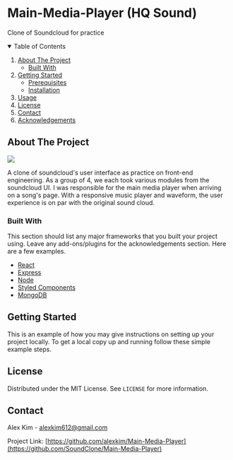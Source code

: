 # Main-Media-Player (HQ Sound)

Clone of Soundcloud for practice

<!-- TABLE OF CONTENTS -->
<details open="open">
  <summary>Table of Contents</summary>
  <ol>
    <li>
      <a href="#about-the-project">About The Project</a>
      <ul>
        <li><a href="#built-with">Built With</a></li>
      </ul>
    </li>
    <li>
      <a href="#getting-started">Getting Started</a>
      <ul>
        <li><a href="#prerequisites">Prerequisites</a></li>
        <li><a href="#installation">Installation</a></li>
      </ul>
    </li>
    <li><a href="#usage">Usage</a></li>
    <li><a href="#license">License</a></li>
    <li><a href="#contact">Contact</a></li>
    <li><a href="#acknowledgements">Acknowledgements</a></li>
  </ol>
</details>



<!-- ABOUT THE PROJECT -->
## About The Project

[![](http://img.youtube.com/vi/u2_wic1C-Io/0.jpg)](http://www.youtube.com/watch?v=u2_wic1C-Io "Demonstration")

A clone of soundcloud's user interface as practice on front-end engineering. As a group of 4, we each took various modules from the soundcloud UI. I was responsible for the main media player when arriving on a song's page. With a responsive music player and waveform, the user experience is on par with the original sound cloud.

### Built With

This section should list any major frameworks that you built your project using. Leave any add-ons/plugins for the acknowledgements section. Here are a few examples.
* [React](https://reactjs.org/)
* [Express](https://expressjs.com/)
* [Node](https://nodejs.org/en/)
* [Styled Components](https://styled-components.com/)
* [MongoDB](https://www.mongodb.com/)


<!-- GETTING STARTED -->
## Getting Started

This is an example of how you may give instructions on setting up your project locally.
To get a local copy up and running follow these simple example steps.

<!-- LICENSE -->
## License

Distributed under the MIT License. See `LICENSE` for more information.



<!-- CONTACT -->
## Contact

Alex Kim - alexkim612@gmail.com

Project Link: [https://github.com/alexkim/Main-Media-Player](https://github.com/SoundClone/Main-Media-Player)
